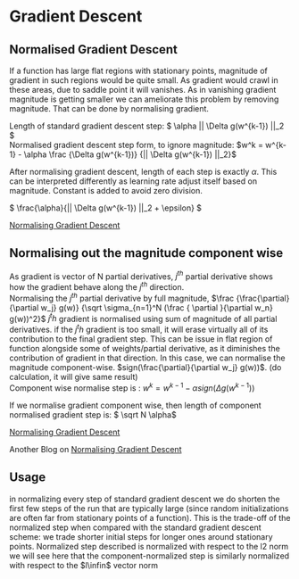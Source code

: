 # Gradient Descent

## Normalised Gradient Descent

If a function has large flat regions with stationary points, magnitude of gradient in such regions would be quite small. As gradient would crawl in these areas, due to saddle point it will vanishes. As in vanishing gradient magnitude is getting smaller we can ameliorate this problem by removing magnitude.
That can be done by normalising gradient.

Length of standard gradient descent step: $ \alpha || \Delta g(w^{k-1}) ||_2  $ <br/>
Normalised gradient descent step form, to ignore magnitude: $w^k = w^{k-1} - \alpha \frac {\Delta g(w^{k-1})} {|| \Delta g(w^{k-1}) ||_2}$

After normalising gradient descent, length of each step is exactly $\alpha$.
This can be interpreted differently as learning rate adjust itself based on magnitude. Constant is added to avoid zero division.</br>

$ \frac{\alpha}{|| \Delta g(w^{k-1}) ||_2 + \epsilon} $

[Normalising Gradient Descent](https://jermwatt.github.io/machine_learning_refined/notes/3_First_order_methods/3_9_Normalized.html)

## Normalising out the magnitude component wise

As gradient is vector of N partial derivatives, $j^{th}$ partial derivative shows how the gradient behave along the $j^{th}$ direction. </br>
Normalising the $j^{th}$ partial derivative by full magnitude, $\frac {\frac{\partial}{\partial w_j} g(w)} {\sqrt \sigma_{n=1}^N (\frac { \partial }{\partial w_n} g(w))^2}$
$j^th$ gradient is normalised using sum of magnitude of all partial derivatives. if the $j^th$ gradient is too small, it will erase virtually all of its contribution to the final gradient step.
This can be issue in flat region of function alongside some of weights/partial derivative, as it diminishes the contribution of gradient in that direction.
In this case, we can normalise the magnitude component-wise. $sign(\frac{\partial}{\partial w_j} g(w))$. (do calculation, it will give same result)<br/>
Component wise normalise step is : $w^k = w^{k-1} - \alpha sign(\Delta g(w^{k-1}))$

If we normalise gradient component wise, then length of component normalised gradient step is: $ \sqrt N \alpha$

[Normalising Gradient Descent](https://jermwatt.github.io/machine_learning_refined/notes/3_First_order_methods/3_9_Normalized.html)

Another Blog on [Normalising Gradient Descent](https://rezaborhani.github.io/mlr/blog_posts/Mathematical_Optimization/Part_2_gradient_descent.html)

## Usage

in normalizing every step of standard gradient descent we do shorten the first few steps of the run that are typically large (since random initializations are often far from stationary points of a function).
This is the trade-off of the normalized step when compared with the standard gradient descent scheme: we trade shorter initial steps for longer ones around stationary points.
Normalized step described  is normalized with respect to the  l2 norm we will see here that the component-normalized step is similarly normalized with respect to the  $l\infin$ vector norm
